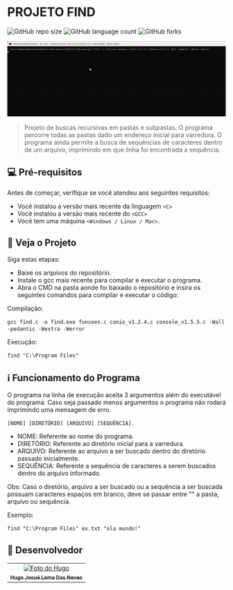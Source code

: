 # PROJETO FIND

![GitHub repo size](https://img.shields.io/github/repo-size/iuricode/README-template?style=for-the-badge)
![GitHub language count](https://img.shields.io/github/languages/count/iuricode/README-template?style=for-the-badge)
![GitHub forks](https://img.shields.io/github/forks/iuricode/README-template?style=for-the-badge)

<img src="/video-programa/video.gif" alt="Programa Rodando">

> Projeto de buscas recursivas em pastas e subpastas. O programa percorre todas as pastas dado um endereço inicial para varredura. O programa ainda permite a busca de sequências de caracteres dentro de um arquivo, imprimindo em que linha foi encontrada a sequência.

## 💻 Pré-requisitos

Antes de começar, verifique se você atendeu aos seguintes requisitos:

- Você instalou a versão mais recente da linguagem `<C>`
- Você instalou a versão mais recente do `<GCC>`
- Você tem uma máquina `<Windows / Linux / Mac>`.

## 🚀 Veja o Projeto

Siga estas etapas:

- Baixe os arquivos do repositório.
- Instale o gcc mais recente para compilar e executar o programa.
- Abra o CMD na pasta aonde foi baixado o repositório e insira os seguintes comandos para compilar e executar o código:

Compilação:

``` 
gcc find.c -o find.exe funcoes.c conio_v3.2.4.c console_v1.5.5.c -Wall -pedantic -Wextra -Werror

```

Execução:

```
find "C:\Program Files"
```

## ℹ️ Funcionamento do Programa

O programa na linha de execução aceita 3 argumentos além do executável do programa. Caso seja passado menos argumentos o programa não rodará imprimindo uma mensagem de erro.

```
[NOME] [DIRETÓRIO] [ARQUIVO] [SEQUÊNCIA].
```
* NOME: Referente ao nome do programa.
* DIRETÓRIO: Referente ao diretório inicial para a varredura.
* ARQUIVO: Referente ao arquivo a ser buscado dentro do diretório passado inicialmente.
* SEQUÊNCIA: Referente a sequência de caracteres a serem buscados dentro do arquivo informado.


Obs: Caso o diretório, arquivo a ser buscado ou a sequência a ser buscada possuam caracteres espaços em branco, deve se passar entre "" a pasta, arquivo ou sequência.

Exemplo:

```
find "C:\Program Files" ex.txt "ola mundo!"
```


## 🤝 Desenvolvedor
<table>
    <td align="center">
      <a href="https://github.com/MusgoNato" title="Perfil Github">
        <img src="https://avatars.githubusercontent.com/u/131496781?v=4" width="100px;" alt="Foto do Hugo"/><br>
        <sub>
          <b>Hugo Josué Lema Das Neves</b>
        </sub>
      </a>
    </td>
  </tr>
</table>